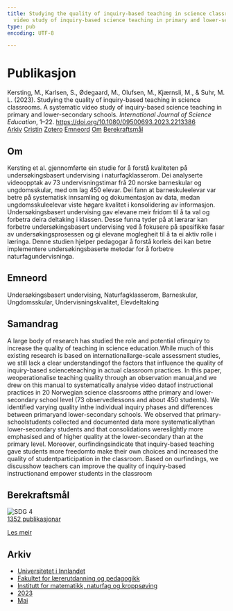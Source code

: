 ```yaml
---
title: Studying the quality of inquiry-based teaching in science classrooms. A systematic
  video study of inquiry-based science teaching in primary and lower-secondary schools
type: pub
encoding: UTF-8

---
```

<h1>Publikasjon</h1>
<article id="csl-bib-container-9CE2LWGP" class="csl-bib-container">
  <div class="csl-bib-body"> <div class="csl-entry">Kersting, M., Karlsen, S., Ødegaard, M., Olufsen, M., Kjærnsli, M., &#38; Suhr, M. L. (2023). Studying the quality of inquiry-based teaching in science classrooms. A systematic video study of inquiry-based science teaching in primary and lower-secondary schools. <i>International Journal of Science Education</i>, 1–22. <a href="https://doi.org/10.1080/09500693.2023.2213386">https://doi.org/10.1080/09500693.2023.2213386</a></div> </div>
  <div class="csl-bib-buttons">
    <a href="#taxonomy-article-9CE2LWGP" alt="archive" class="csl-bib-button">Arkiv</a>
    <a href="https://app.cristin.no/results/show.jsf?id=2148127" alt="Cristin" class="csl-bib-button">Cristin</a>
    <a href="http://zotero.org/groups/5881554/items/9CE2LWGP" alt="Zotero" class="csl-bib-button">Zotero</a>
    <a href="#keywords-article-9CE2LWGP" alt="keywords" class="csl-bib-button">Emneord</a>
    <a href="#about-article-9CE2LWGP" alt="about_pub" class="csl-bib-button">Om</a>
    <a href="#sdg-article-9CE2LWGP" alt="sdg" class="csl-bib-button">Berekraftsmål</a>
  </div>
  <div id="csl-bib-meta-container-9CE2LWGP"></div>
</article>
<div id="csl-bib-meta-9CE2LWGP" class="csl-bib-meta">
  <article id="about-article-9CE2LWGP" class="about_pub-article">
    <h1>Om</h1>
    Kersting et al. gjennomførte ein studie for å forstå kvaliteten på undersøkingsbasert undervising i naturfagklasserom. Dei analyserte videoopptak av 73 undervisningstimar frå 20 norske barneskular og ungdomsskular, med om lag 450 elevar. Dei fann at barneskuleelevar var betre på systematisk innsamling og dokumentasjon av data, medan ungdomsskuleelevar viste høgare kvalitet i konsolidering av informasjon. Undersøkingsbasert undervising gav elevane meir fridom til å ta val og forbetra deira deltaking i klassen. Desse funna tyder på at lærarar kan forbetre undersøkingsbasert undervising ved å fokusere på spesifikke fasar av undersøkingsprosessen og gi elevane moglegheit til å ta ei aktiv rolle i læringa. Denne studien hjelper pedagogar å forstå korleis dei kan betre implementere undersøkingsbaserte metodar for å forbetre naturfagundervisninga.
  </article>
  <article id="keywords-article-9CE2LWGP" class="keywords-article">
    <h1>Emneord</h1>
    Undersøkingsbasert undervising, Naturfagklasserom, Barneskular, Ungdomsskular, Undervisningskvalitet, Elevdeltaking
  </article>
  <article id="abstract-article-9CE2LWGP" class="abstract-article">
    <h1>Samandrag</h1>
    A large body of research has studied the role and potential ofinquiry to increase the quality of teaching in science education.While much of this existing research is based on internationallarge-scale assessment studies, we still lack a clear understandingof the factors that influence the quality of inquiry-based scienceteaching  in  actual  classroom  practices.  In  this  paper,  weoperationalise teaching quality through an observation manual,and we drew on this manual to systematically analyse video dataof instructional practices in 20 Norwegian science classrooms atthe primary and lower-secondary school level (73 observedlessons and about 450 students). We identified varying quality inthe individual inquiry phases and differences between primaryand lower-secondary schools. We observed that primary-schoolstudents collected and documented data more systematicallythan lower-secondary students and that consolidations wereslightly more emphasised and of higher quality at the lower-secondary than at the primary level. Moreover, ourfindingsindicate that inquiry-based teaching gave students more freedomto make their own choices and increased the quality of studentparticipation in the classroom. Based on ourfindings, we discusshow teachers can improve the quality of inquiry-based instructionand empower students in the classroom
  </article>
  <article id="sdg-article-9CE2LWGP" class="sdg-article">
    <h1>Berekraftsmål</h1>
    <div class="sdg-container"><div id="sdg4" class="sdg">
        <img src="{{< params subfolder >}}images/sdg/sdg04_nn.png" class="image" alt="SDG 4">
        <div class="sdg-overlay">
          <a href="/nn/archive/?key=?sdg=4#archive" class="sdg-publication-count"><span>1352</span> publikasjonar</a>
          <p><a href="https://fn.no/om-fn/fns-baerekraftsmaal/god-utdanning?lang=nno-NO" class="sdg-read-more">Les meir</a></p>
        </div>
      </div></div>
  </article>
  <article id="taxonomy-article-9CE2LWGP" class="taxonomy-article">
    <h1>Arkiv</h1>
    <ul>
      <li>
        <a href="/nn/archive/?key=3DCRN523">Universitetet i Innlandet</a>
      </li>
      <li>
        <a href="/nn/archive/?key=WYNZA47F">Fakultet for lærerutdanning og pedagogikk</a>
      </li>
      <li>
        <a href="/nn/archive/?key=LLA4BC9U">Institutt for matematikk, naturfag og kroppsøving</a>
      </li>
      <li>
        <a href="/nn/archive/?key=T3CGSAD5">2023</a>
      </li>
      <li>
        <a href="/nn/archive/?key=7MSU5DM8">Mai</a>
      </li>
    </ul>
  </article>
</div>
